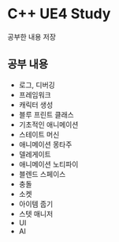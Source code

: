 # C++ UE4 Study
공부한 내용 저장<br>
## 공부 내용
* 로그, 디버깅
* 프레임워크
* 캐릭터 생성
* 블루 프린트 클래스
* 기초적인 애니메이션
* 스테이트 머신
* 애니메이션 몽타주
* 델레게이트
* 애니메이션 노티파이
* 블렌드 스페이스
* 충돌
* 소켓
* 아이템 줍기
* 스텟 매니저
* UI
* AI
